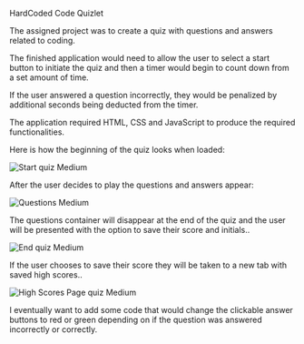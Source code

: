 HardCoded
Code Quizlet

The assigned project was to create a quiz with questions and answers related to coding.

The finished application would need to allow the user to select a start button to initiate the quiz and then a timer would begin to count down from a set amount of time.

If the user answered a question incorrectly, they would be penalized by additional seconds being deducted from the timer.

The application required HTML, CSS and JavaScript to produce the required functionalities.

Here is how the beginning of the quiz looks when loaded:

![Start quiz Medium](https://user-images.githubusercontent.com/95048609/152702572-6d406674-202f-4cdb-a309-a5724a5b1e94.jpeg)

After the user decides to play the questions and answers appear:

![Questions Medium](https://user-images.githubusercontent.com/95048609/152702634-827d0228-03e0-475e-be23-bd31e4151c94.jpeg)

The questions container will disappear at the end of the quiz and the user will be presented with the option to save their score and initials..

![End quiz Medium](https://user-images.githubusercontent.com/95048609/152702731-612a8847-7753-4100-b076-150c83c8a8ad.jpeg)

If the user chooses to save their score they will be taken to a new tab with saved high scores..

![High Scores Page quiz Medium](https://user-images.githubusercontent.com/95048609/152702769-04a2e79c-d4a9-43dd-9aa7-cfb742a3f415.jpeg)

I eventually want to add some code that would change the clickable answer buttons to red or green depending on if the question was answered incorrectly or correctly.


